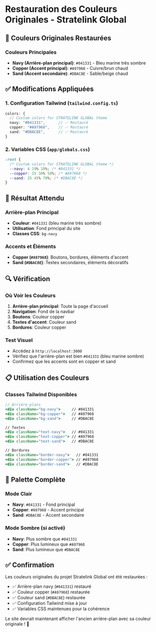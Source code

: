 # Restauration des Couleurs Originales - Stratelink Global

## 🎨 Couleurs Originales Restaurées

### **Couleurs Principales**
- **Navy (Arrière-plan principal)**: `#041331` - Bleu marine très sombre
- **Copper (Accent principal)**: `#A97968` - Cuivre/brun chaud
- **Sand (Accent secondaire)**: `#DBAC8E` - Sable/beige chaud

## ✅ Modifications Appliquées

### 1. **Configuration Tailwind (`tailwind.config.ts`)**
```typescript
colors: {
  // Custom colors for STRATELINK GLOBAL theme
  navy: "#041331",      // ✅ Restauré
  copper: "#A97968",    // ✅ Restauré
  sand: "#DBAC8E",      // ✅ Restauré
}
```

### 2. **Variables CSS (`app/globals.css`)**
```css
:root {
  /* Custom colors for STRATELINK GLOBAL theme */
  --navy: 4 19% 10%; /* #041331 */
  --copper: 15 30% 50%; /* #A97968 */
  --sand: 25 45% 70%; /* #DBAC8E */
}
```

## 🎯 Résultat Attendu

### **Arrière-plan Principal**
- **Couleur**: `#041331` (bleu marine très sombre)
- **Utilisation**: Fond principal du site
- **Classes CSS**: `bg-navy`

### **Accents et Éléments**
- **Copper (`#A97968`)**: Boutons, bordures, éléments d'accent
- **Sand (`#DBAC8E`)**: Textes secondaires, éléments décoratifs

## 🔍 Vérification

### **Où Voir les Couleurs**
1. **Arrière-plan principal**: Toute la page d'accueil
2. **Navigation**: Fond de la navbar
3. **Boutons**: Couleur copper
4. **Textes d'accent**: Couleur sand
5. **Bordures**: Couleur copper

### **Test Visuel**
- Accédez à `http://localhost:3000`
- Vérifiez que l'arrière-plan est bien `#041331` (bleu marine sombre)
- Confirmez que les accents sont en copper et sand

## 📋 Utilisation des Couleurs

### **Classes Tailwind Disponibles**
```jsx
// Arrière-plans
<div className="bg-navy">     // #041331
<div className="bg-copper">   // #A97968
<div className="bg-sand">     // #DBAC8E

// Textes
<div className="text-navy">   // #041331
<div className="text-copper"> // #A97968
<div className="text-sand">   // #DBAC8E

// Bordures
<div className="border-navy">   // #041331
<div className="border-copper"> // #A97968
<div className="border-sand">   // #DBAC8E
```

## 🎨 Palette Complète

### **Mode Clair**
- **Navy**: `#041331` - Fond principal
- **Copper**: `#A97968` - Accent principal
- **Sand**: `#DBAC8E` - Accent secondaire

### **Mode Sombre** (si activé)
- **Navy**: Plus sombre que `#041331`
- **Copper**: Plus lumineux que `#A97968`
- **Sand**: Plus lumineux que `#DBAC8E`

## ✅ Confirmation

Les couleurs originales du projet Stratelink Global ont été restaurées :
- ✅ Arrière-plan navy (`#041331`) restauré
- ✅ Couleur copper (`#A97968`) restaurée
- ✅ Couleur sand (`#DBAC8E`) restaurée
- ✅ Configuration Tailwind mise à jour
- ✅ Variables CSS maintenues pour la cohérence

Le site devrait maintenant afficher l'ancien arrière-plan avec sa couleur originale ! 🎨 